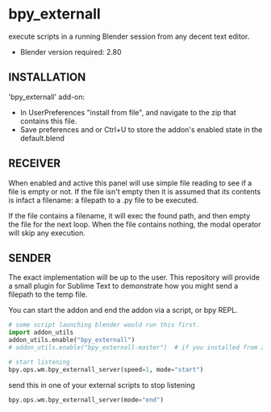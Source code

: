 # bpy_externall
execute scripts in a running Blender session from any decent text editor.

* Blender version required: 2.80

## INSTALLATION 

  'bpy_externall' add-on:

  - In UserPreferences "install from file", and navigate to 
    the zip that contains this file.
  - Save preferences and or Ctrl+U to store the addon's enabled
    state in the default.blend

## RECEIVER

When enabled and active this panel will use simple file reading to
see if a file is empty or not. If the file isn't empty then it is
assumed that its contents is infact a filename: a filepath to a .py 
file to be executed.

If the file contains a filename, it will exec the found path, and
then empty the file for the next loop. When the file contains
nothing, the modal operator will skip any execution.

## SENDER

The exact implementation will be up to the user. This
repository will provide a small plugin for Sublime
Text to demonstrate how you might send a filepath 
to the temp file.

You can start the addon and end the addon via a script, or bpy REPL.

```python
# some script launching blender would run this first.
import addon_utils
addon_utils.enable("bpy_externall")
# addon_utils.enable("bpy_externall-master")  # if you installed from zip

# start listening
bpy.ops.wm.bpy_externall_server(speed=1, mode="start")
```

send this in one of your external scripts to stop listening
```python
bpy.ops.wm.bpy_externall_server(mode="end")

```
